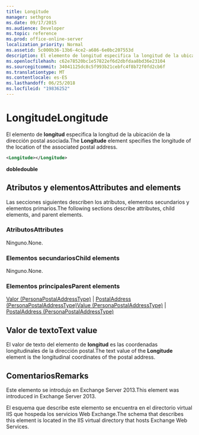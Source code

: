 ```yaml
---
title: Longitude
manager: sethgros
ms.date: 09/17/2015
ms.audience: Developer
ms.topic: reference
ms.prod: office-online-server
localization_priority: Normal
ms.assetid: 5c000b36-13b6-4ce2-a686-6e0bc207553d
description: El elemento de longitud especifica la longitud de la ubicación de la dirección postal asociada.
ms.openlocfilehash: c62e78520bc1e57822ef6d2dbfdaa8bd36e23104
ms.sourcegitcommit: 34041125dc8c5f993b21cebfc4f8b72f0fd2cb6f
ms.translationtype: MT
ms.contentlocale: es-ES
ms.lasthandoff: 06/25/2018
ms.locfileid: "19836252"
---
```

# <a name="longitude"></a><span data-ttu-id="0a5e9-103">Longitude</span><span class="sxs-lookup"><span data-stu-id="0a5e9-103">Longitude</span></span>

<span data-ttu-id="0a5e9-104">El elemento de **longitud** especifica la longitud de la ubicación de la dirección postal asociada.</span><span class="sxs-lookup"><span data-stu-id="0a5e9-104">The **Longitude** element specifies the longitude of the location of the associated postal address.</span></span> 
  
```XML
<Longitude></Longitude>
```

 <span data-ttu-id="0a5e9-105">**doble**</span><span class="sxs-lookup"><span data-stu-id="0a5e9-105">**double**</span></span>
## <a name="attributes-and-elements"></a><span data-ttu-id="0a5e9-106">Atributos y elementos</span><span class="sxs-lookup"><span data-stu-id="0a5e9-106">Attributes and elements</span></span>

<span data-ttu-id="0a5e9-107">Las secciones siguientes describen los atributos, elementos secundarios y elementos primarios.</span><span class="sxs-lookup"><span data-stu-id="0a5e9-107">The following sections describe attributes, child elements, and parent elements.</span></span>
  
### <a name="attributes"></a><span data-ttu-id="0a5e9-108">Atributos</span><span class="sxs-lookup"><span data-stu-id="0a5e9-108">Attributes</span></span>

<span data-ttu-id="0a5e9-109">Ninguno.</span><span class="sxs-lookup"><span data-stu-id="0a5e9-109">None.</span></span>
  
### <a name="child-elements"></a><span data-ttu-id="0a5e9-110">Elementos secundarios</span><span class="sxs-lookup"><span data-stu-id="0a5e9-110">Child elements</span></span>

<span data-ttu-id="0a5e9-111">Ninguno.</span><span class="sxs-lookup"><span data-stu-id="0a5e9-111">None.</span></span>
  
### <a name="parent-elements"></a><span data-ttu-id="0a5e9-112">Elementos principales</span><span class="sxs-lookup"><span data-stu-id="0a5e9-112">Parent elements</span></span>

<span data-ttu-id="0a5e9-113">[Valor (PersonaPostalAddressType)](value-personapostaladdresstype.md) | [PostalAddress (PersonaPostalAddressType)](postaladdress-personapostaladdresstype.md)</span><span class="sxs-lookup"><span data-stu-id="0a5e9-113">[Value (PersonaPostalAddressType)](value-personapostaladdresstype.md) | [PostalAddress (PersonaPostalAddressType)](postaladdress-personapostaladdresstype.md)</span></span>
  
## <a name="text-value"></a><span data-ttu-id="0a5e9-114">Valor de texto</span><span class="sxs-lookup"><span data-stu-id="0a5e9-114">Text value</span></span>

<span data-ttu-id="0a5e9-115">El valor de texto del elemento de **longitud** es las coordenadas longitudinales de la dirección postal.</span><span class="sxs-lookup"><span data-stu-id="0a5e9-115">The text value of the **Longitude** element is the longitudinal coordinates of the postal address.</span></span> 
  
## <a name="remarks"></a><span data-ttu-id="0a5e9-116">Comentarios</span><span class="sxs-lookup"><span data-stu-id="0a5e9-116">Remarks</span></span>

<span data-ttu-id="0a5e9-117">Este elemento se introdujo en Exchange Server 2013.</span><span class="sxs-lookup"><span data-stu-id="0a5e9-117">This element was introduced in Exchange Server 2013.</span></span>
  
<span data-ttu-id="0a5e9-118">El esquema que describe este elemento se encuentra en el directorio virtual IIS que hospeda los servicios Web Exchange.</span><span class="sxs-lookup"><span data-stu-id="0a5e9-118">The schema that describes this element is located in the IIS virtual directory that hosts Exchange Web Services.</span></span>
  

